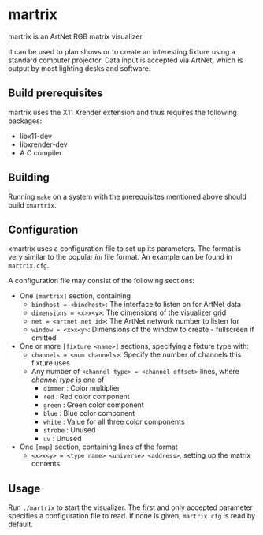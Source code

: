 # martrix
martrix is an ArtNet RGB matrix visualizer

It can be used to plan shows or to create an interesting fixture using a
standard computer projector. Data input is accepted via ArtNet, which
is output by most lighting desks and software.

## Build prerequisites

martrix uses the X11 Xrender extension and thus requires the following packages:

* libx11-dev
* libxrender-dev
* A C compiler

## Building

Running `make` on a system with the prerequisites mentioned above should build
`xmartrix`.

## Configuration

xmartrix uses a configuration file to set up its parameters. The format is
very similar to the popular *ini* file format. An example can be found in
`martrix.cfg`.

A configuration file may consist of the following sections:

* One `[martrix]` section, containing
	* `bindhost = <bindhost>`: The interface to listen on for ArtNet data
	* `dimensions = <x>x<y>`: The dimensions of the visualizer grid
	* `net = <artnet net id>`: The ArtNet network number to listen for
	* `window = <x>x<y>`: Dimensions of the window to create - fullscreen if omitted
* One or more `[fixture <name>]` sections, specifying a fixture type with:
	* `channels = <num channels>`: Specify the number of channels this fixture uses
	* Any number of `<channel type> = <channel offset>` lines, where *channel type* is one of
		* `dimmer` : Color multiplier
		* `red` : Red color component
		* `green` : Green color component
		* `blue` : Blue color component
		* `white` : Value for all three color components
		* `strobe` : Unused
		* `uv` : Unused
* One `[map]` section, containing lines of the format
	* `<x>x<y> = <type name> <universe> <address>`, setting up the matrix contents

## Usage

Run `./martrix` to start the visualizer. The first and only accepted parameter
specifies a configuration file to read. If none is given, `martrix.cfg` is read
by default.


